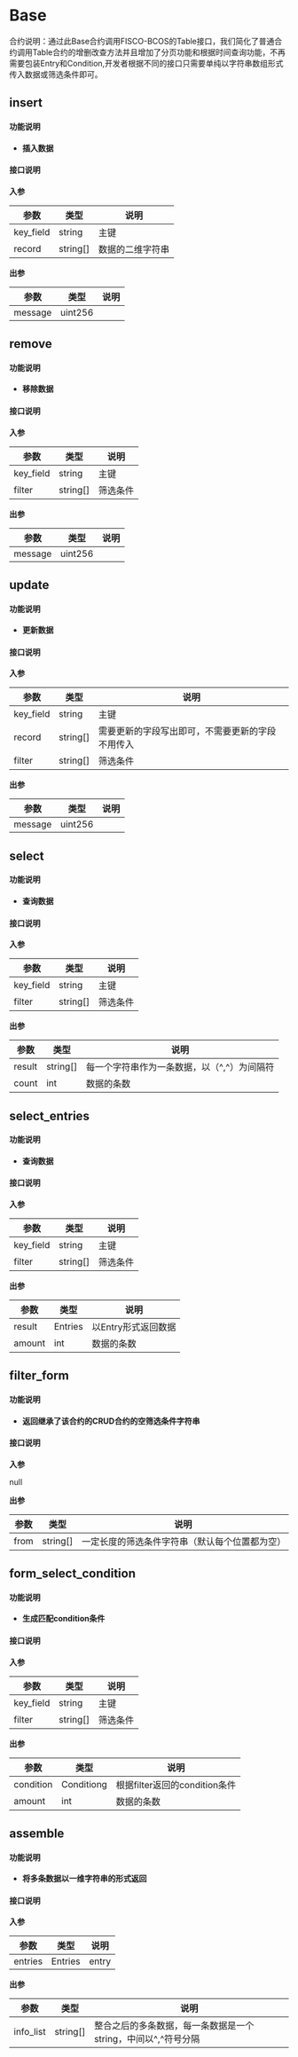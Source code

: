 # Base
合约说明：通过此Base合约调用FISCO-BCOS的Table接口，我们简化了普通合约调用Table合约的增删改查方法并且增加了分页功能和根据时间查询功能，不再需要包装Entry和Condition,开发者根据不同的接口只需要单纯以字符串数组形式传入数据或筛选条件即可。



## insert

#### 功能说明

* **插入数据**

#### 接口说明

**入参**

| 参数      | 类型     | 说明             |
| --------- | -------- | ---------------- |
| key_field | string   | 主键             |
| record    | string[] | 数据的二维字符串 |

**出参**

| 参数    | 类型    | 说明 |
| ------- | ------- | ---- |
| message | uint256 |      |



## remove

#### 功能说明

* **移除数据**

#### 接口说明

**入参**

| 参数      | 类型     | 说明     |
| --------- | -------- | -------- |
| key_field | string   | 主键     |
| filter    | string[] | 筛选条件 |

**出参**

| 参数    | 类型    | 说明 |
| ------- | ------- | ---- |
| message | uint256 |      |



## update

#### 功能说明

* **更新数据**

#### 接口说明

**入参**

| 参数      | 类型     | 说明                                             |
| --------- | -------- | ------------------------------------------------ |
| key_field | string   | 主键                                             |
| record    | string[] | 需要更新的字段写出即可，不需要更新的字段不用传入 |
| filter    | string[] | 筛选条件                                         |

**出参**

| 参数    | 类型    | 说明 |
| ------- | ------- | ---- |
| message | uint256 |      |



## select

#### 功能说明

* **查询数据**

#### 接口说明

**入参**

| 参数      | 类型     | 说明     |
| --------- | -------- | -------- |
| key_field | string   | 主键     |
| filter    | string[] | 筛选条件 |

**出参**

| 参数   | 类型     | 说明                                        |
| ------ | -------- | ------------------------------------------- |
| result | string[] | 每一个字符串作为一条数据，以（^,^）为间隔符 |
| count  | int      | 数据的条数                                  |



## select_entries

#### 功能说明

* **查询数据**

#### 接口说明

**入参**

| 参数      | 类型     | 说明     |
| --------- | -------- | -------- |
| key_field | string   | 主键     |
| filter    | string[] | 筛选条件 |

**出参**

| 参数   | 类型    | 说明                |
| ------ | ------- | ------------------- |
| result | Entries | 以Entry形式返回数据 |
| amount | int     | 数据的条数          |



## filter_form

#### 功能说明

* **返回继承了该合约的CRUD合约的空筛选条件字符串**

#### 接口说明

**入参**

null

**出参**

| 参数 | 类型     | 说明                                           |
| ---- | -------- | ---------------------------------------------- |
| from | string[] | 一定长度的筛选条件字符串（默认每个位置都为空） |



## form_select_condition

#### 功能说明

* **生成匹配condition条件**

#### 接口说明

**入参**

| 参数      | 类型     | 说明     |
| --------- | -------- | -------- |
| key_field | string   | 主键     |
| filter    | string[] | 筛选条件 |

**出参**

| 参数      | 类型       | 说明                          |
| --------- | ---------- | ----------------------------- |
| condition | Conditiong | 根据filter返回的condition条件 |
| amount    | int        | 数据的条数                    |



## assemble

#### 功能说明

* **将多条数据以一维字符串的形式返回**

#### 接口说明

**入参**

| 参数    | 类型    | 说明  |
| ------- | ------- | ----- |
| entries | Entries | entry |

**出参**

| 参数      | 类型     | 说明                                                         |
| --------- | -------- | ------------------------------------------------------------ |
| info_list | string[] | 整合之后的多条数据，每一条数据是一个string，中间以^,^符号分隔 |
